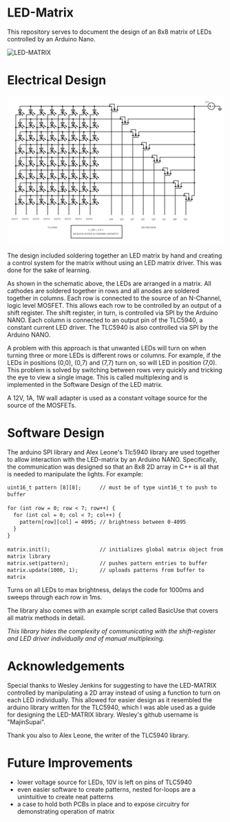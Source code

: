 # LED-Matrix
This repository serves to document the design of an 8x8 matrix of LEDs controlled by an Arduino Nano.

![LED-MATRIX](https://github.com/pAgrayB/LED-MATRIX/blob/master/Photos/Front.JPG)

# Electrical Design

![power design](https://github.com/pAgrayB/LED-MATRIX/blob/master/Photos/power_schematic.png)

The design included soldering together an LED matrix by hand and creating a control system for the matrix without using an LED matrix driver. This was done for the sake of learning.

As shown in the schematic above, the LEDs are arranged in a matrix. All cathodes are soldered together in rows and all anodes are soldered together in columns. Each row is connected to the source of an N-Channel, logic level MOSFET. This allows each row to be controlled by an output of a shift register. The shift register, in turn, is controlled via SPI by the Arduino NANO. Each column is connected to an output pin of the TLC5940, a constant current LED driver. The TLC5940 is also controlled via SPI by the Arduino NANO.

A problem with this approach is that unwanted LEDs will turn on when turning three or more LEDs is different rows or columns. For example, if the LEDs in positions (0,0), (0,7) and (7,7) turn on, so will LED in position (7,0). This problem is solved by switching between rows very quickly and tricking the eye to view a single image. This is called multiplexing and is implemented in the Software Design of the LED matrix. 

A 12V, 1A, 1W wall adapter is used as a constant voltage source for the source of the MOSFETs.

# Software Design
The arduino SPI library and Alex Leone's Tlc5940 library are used together to allow interaction with the LED-matrix by an Arduino NANO. Specifically, the communication was designed so that an 8x8 2D array in C++ is all that is needed to manipulate the lights. For example:

    uint16_t pattern [8][8];      // must be of type uint16_t to push to buffer
    
    for (int row = 0; row < 7; row++) {
      for (int col = 0; col < 7; col++) {
        pattern[row][col] = 4095; // brightness between 0-4095
      }
    }
    
    matrix.init();                // initializes global matrix object from matrix library
    matrix.set(pattern);          // pushes pattern entries to buffer
    matrix.update(1000, 1);       // uploads patterns from buffer to matrix
     
Turns on all LEDs to max brightness, delays the code for 1000ms and sweeps through each row in 1ms. 

The library also comes with an example script called BasicUse that covers all matrix methods in detail.

*This library hides the complexity of communicating with the shift-register and LED driver individually and of manual multiplexing.*

# Acknowledgements
Special thanks to Wesley Jenkins for suggesting to have the LED-MATRIX controlled by manipulating a 2D array instead of using a function to turn on each LED individually. This allowed for easier design as it resembled the arduino library written for the TLC5940, which I was able used as a guide for designing the LED-MATRIX library. Wesley's github username is "MajinSupai".

Thank you also to Alex Leone, the writer of the TLC5940 library. 

# Future Improvements
* lower voltage source for LEDs, 10V is left on pins of TLC5940
* even easier software to create patterns, nested for-loops are a unintuitive to create neat patterns
* a case to hold both PCBs in place and to expose circuitry for demonstrating operation of matrix
